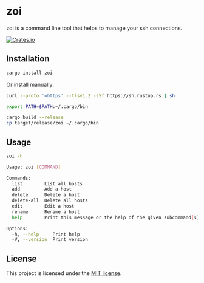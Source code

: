 # zoi
zoi is a command line tool that helps to manage your ssh connections.

[![Crates.io](https://img.shields.io/crates/v/zoi)](https://crates.io/crates/zoi)

## Installation

```bash
cargo install zoi
```

Or install manually:
```bash
curl --proto '=https' --tlsv1.2 -sSf https://sh.rustup.rs | sh

export PATH=$PATH:~/.cargo/bin

cargo build --release
cp target/release/zoi ~/.cargo/bin
```

## Usage

```bash
zoi -h

Usage: zoi [COMMAND]

Commands:
  list        List all hosts
  add         Add a host
  delete      Delete a host
  delete-all  Delete all hosts
  edit        Edit a host
  rename      Rename a host
  help        Print this message or the help of the given subcommand(s)

Options:
  -h, --help     Print help
  -V, --version  Print version
```

## License
This project is licensed under the [MIT license](license).

[license]: ./LICENSE
